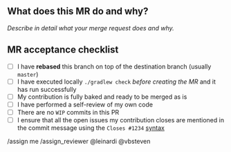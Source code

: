 ## What does this MR do and why?

_Describe in detail what your merge request does and why._

<!--
Please keep this description updated with any discussion that takes place so
that reviewers can understand your intent. Keeping the description updated is
especially important if they didn't participate in the discussion.
-->

## MR acceptance checklist

<!--
⚠️ When fixing non-trivial issues, please leave the thread unresolved, so it can be resolved by the original commenter (
Owner). This helps ensure that the change is validated by the person who initiated the discussion and prevents
misunderstandings or miscommunications.
-->

- [ ] I have **rebased** this branch on top of the destination branch (usually `master`)
- [ ] I have executed locally `./gradlew check` *before creating the MR* and it has run successfully
- [ ] My contribution is fully baked and ready to be merged as is
- [ ] I have performed a self-review of my own code
- [ ] There are no `WIP` commits in this PR
- [ ] I ensure that all the open issues my contribution closes are mentioned in the commit message using
  the `Closes #1234` [syntax](https://docs.gitlab.com/ee/user/project/issues/managing_issues.html#closing-issues-automatically)

<!-- template sourced from https://gitlab.com/gtk-kn/gtk-kn/-/blob/master/.gitlab/merge_request_templates/Default.md -->

/assign me
/assign_reviewer @leinardi @vbsteven
